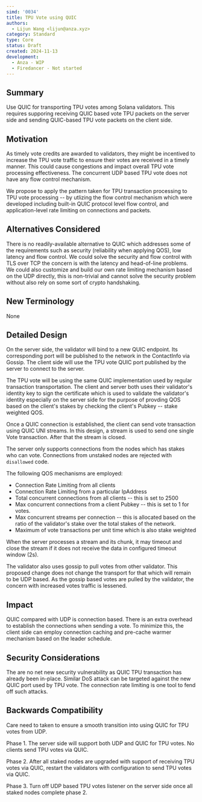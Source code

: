 ```yaml
---
simd: '0034'
title: TPU Vote using QUIC
authors:
  - Lijun Wang <lijun@anza.xyz>
category: Standard
type: Core
status: Draft
created: 2024-11-13
development: 
  - Anza - WIP
  - Firedancer - Not started
---
```


## Summary

Use QUIC for transporting TPU votes among Solana validators. This requires
supporing receiving QUIC based vote TPU packets on the server side and sending
QUIC-based TPU vote packets on the client side.


## Motivation

As timely vote credits are awarded to validators, they might be incentived to
increase the TPU vote traffic to ensure their votes are received in a timely
manner. This could cause congestions and impact overall TPU vote processing
effectiveness. The concurrent UDP based TPU vote does not have any flow control
mechanism.

We propose to apply the pattern taken for TPU transaction processing to TPU vote
processing -- by utlizing the flow control mechanism which were developed
including built-in QUIC protocol level flow control, and application-level rate
limiting on connections and packets.

## Alternatives Considered

There is no readily-available alternative to QUIC which addresses some of the
requirements such as security (reliability when applying QOS), low latency and
flow control. We could solve the security and flow control with TLS over TCP
the concern is with the latency and head-of-line problems. We could also
customize and build our own rate limiting mechanism based on the UDP directly,
this is non-trivial and cannot solve the security problem without also rely on
some sort of crypto handshaking. 

## New Terminology

None

## Detailed Design

On the server side, the validator will bind to a new QUIC endpoint. Its
corresponding port will be published to the network in the ContactInfo via
Gossip. The client side will use the TPU vote QUIC port published by the server
to connect to the server.

The TPU vote will be using the same QUIC implementation used by regular
transaction transportation. The client and server both uses their validator's
identity key to sign the certificate which is used to validate the validator's
identity especially on the server side for the purpose of provding QOS based on
the client's stakes by checking the client's Pubkey -- stake weighted QOS.

Once a QUIC connection is established, the client can send vote transaction
using QUIC UNI streams. In this design, a stream is used to send one single Vote
transaction. After that the stream is closed.

The server only supports connections from the nodes which has stakes who can
vote. Connections from unstaked nodes are rejected with `disallowed` code.

The following QOS mechanisms are employed:

* Connection Rate Limiting from all clients
* Connection Rate Limiting from a particular IpAddress
* Total concurrent connections from all clients -- this is set to 2500
* Max concurrent connections from a client Pubkey -- this is set to 1 for votes.
* Max concurrent streams per connection -- this is allocated based on the ratio
of the validator's stake over the total stakes of the network.
* Maximum of vote transactions per unit time which is also stake weighted

When the server processes a stream and its chunk, it may timeout and close the
stream if it does not receive the data in configured timeout window (2s).

The validator also uses gossip to pull votes from other validator. This proposed
change does not change the transport for that which will remain to be UDP based.
As the gossip based votes are pulled by the validator, the concern with
increased votes traffic is lessened.

## Impact

 QUIC compared with UDP is connection based. There is an extra overhead to
 establish the connections when sending a vote. To minimize this, the client
 side can employ connection caching and pre-cache warmer mechanism based on the
 leader schedule.

## Security Considerations

The are no net new security vulnerability as QUIC TPU transaction has already
been in-place. Similar DoS attack can be targeted against the new QUIC port used
by TPU vote. The connection rate limiting is one tool to fend off such attacks.

## Backwards Compatibility

Care need to taken to ensure a smooth transition into using QUIC for TPU votes
from UDP.

Phase 1. The server side will support both UDP and QUIC for TPU votes. No
clients send TPU votes via QUIC. 

Phase 2. After all staked nodes are upgraded with support of receiving TPU votes
via QUIC, restart the validators with configuration to send TPU votes via QUIC. 

Phase 3. Turn off UDP based TPU votes listener on the server side once all
staked nodes complete phase 2.
